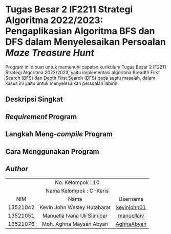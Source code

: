# Tugas Besar 2 IF2211 Strategi Algoritma 2022/2023: Pengaplikasian Algoritma BFS dan DFS dalam Menyelesaikan Persoalan *Maze Treasure Hunt*

Program ini dibuat untuk memenuhi capaian kurikulum Tugas Besar 2 IF2211 Strategi Algoritma 2022/2023, yaitu implementasi algoritma Breadth First Search (BFS) dan Depth First Search (DFS) pada suatu masalah, dalam kasus ini yaitu untuk menyelesaikan persoalan labirin.

## Deskripsi Singkat

## *Requirement* Program

## Langkah Meng-*compile* Program

## Cara Menggunakan Program

## *Author*
<table>
  <tr>
    <td align="center" colspan="3">No. Kelompok : 10</td>
  </tr>   
  <tr>
    <td align="center" colspan="3">Nama Kelompok : C-Keris</td>
  </tr>
    <td align="center">NIM</td>
    <td align="center">Nama</td>
    <td align="center">Username</td>
  </tr>
    <td align="center">13521042</td>
    <td align="center">Kevin John Wesley Hutabarat</td>
    <td align="center"><a href=https://github.com/kevinjohn01>kevinjohn01</a></td>
  </tr>
    <td align="center">13521051</td>
    <td align="center">Manuella Ivana Uli Sianipar</td>
    <td align="center"><a href=https://github.com/manuellaiv>manuellaiv</a></td>
  </tr>
    <td align="center">13521076</td>
    <td align="center">Moh. Aghna Maysan Abyan</td>
    <td align="center"><a href=https://github.com/AghnaAbyan>AghnaAbyan</a></td>
</table>
